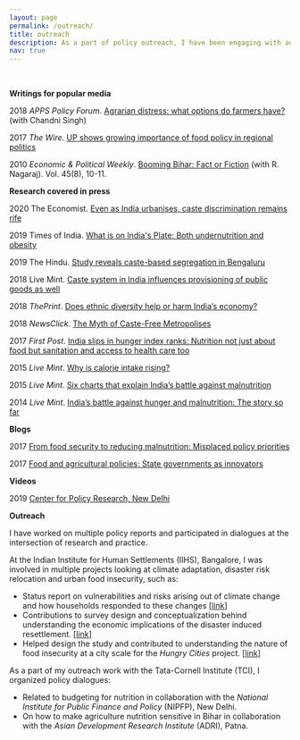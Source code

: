 ```yaml
---
layout: page
permalink: /outreach/
title: outreach
description: As a part of policy outreach, I have been engaging with academia, policymakers and general audience alike. Here is some information about the same
nav: true
---
```




&nbsp;



**Writings for popular media**

2018 *APPS Policy Forum*. [Agrarian distress: what options do farmers have?](https://www.google.com/url?q=https%3A%2F%2Fwww.policyforum.net%2Fagrarian-distress-options-farmers%2F&sa=D&sntz=1&usg=AFQjCNG3NFyZiAAjqUS5aRm1aO-wT4Txig) (with Chandni Singh)

2017 *The Wire*. [UP shows growing importance of food policy in regional politics](https://www.google.com/url?q=https%3A%2F%2Fthewire.in%2F122641%2Fup-shows-growing-importance-of-food-policy-in-regional-politics%2F&sa=D&sntz=1&usg=AFQjCNEvH2OJWGcQLzdpTrNNwxfHsK6yRg)

2010 *Economic & Political Weekly*. [Booming Bihar: Fact or Fiction](https://www.google.com/url?q=https%3A%2F%2Fwww.epw.in%2Fjournal%2F2010%2F08%2Fcommentary%2Fbooming-bihar-fact-or-fiction.html&sa=D&sntz=1&usg=AFQjCNHrwDdxYuuEhiTzL0TAO6OwajXsxw) (with R. Nagaraj). Vol. 45(8), 10-11.

**Research covered in press**

2020 The Economist. [Even as India urbanises, caste discrimination remains rife](https://www.google.com/url?q=https%3A%2F%2Fwww.economist.com%2Fasia%2F2020%2F07%2F23%2Feven-as-india-urbanises-caste-discrimination-remains-rife&sa=D&sntz=1&usg=AFQjCNFJqOjgV0i-lshsPuHVnaoaX80OQg)

2019 Times of India. [What is on India's Plate: Both undernutrition and obesity](https://www.google.com/url?q=https%3A%2F%2Ftimesofindia.indiatimes.com%2Fcity%2Fchennai%2Fwhat-is-on-indias-plate-both-undernutrition-and-obesity%2Farticleshow%2F72942383.cms&sa=D&sntz=1&usg=AFQjCNE_S_HD6KdQuGEl9CzdKSPtBdfWSw)

2019 The Hindu. [Study reveals caste-based segregation in Bengaluru](https://www.google.com/url?q=https%3A%2F%2Fwww.thehindu.com%2Fnews%2Fcities%2Fbangalore%2Fstudy-reveals-caste-based-segregation-in-bengaluru%2Farticle26039905.ece&sa=D&sntz=1&usg=AFQjCNH51xD74aENfFUJ15xLswbuoKdYRg)

2018 Live Mint. [Caste system in India influences provisioning of public goods as well](https://www.google.com/url?q=https%3A%2F%2Fwww.livemint.com%2FPolitics%2FSNxvpkiDcejxNS6FhJvOkK%2FCaste-system-in-India-influences-provisioning-of-public-good.html&sa=D&sntz=1&usg=AFQjCNF5R0SNbXcXXllwDv4a1TudnlnQ_A)

2018  *ThePrint*. [Does ethnic diversity help or harm India’s economy?](https://www.google.com/url?q=https%3A%2F%2Ftheprint.in%2Fopinion%2Fdoes-ethnic-diversity-help-or-harm-indias-economy%2F96762%2F&sa=D&sntz=1&usg=AFQjCNG86qcSdheplG3VakpikUNLlEBWNg)

2018 *NewsClick*. [The Myth of Caste-Free Metropolises](https://www.google.com/url?q=https%3A%2F%2Fnewsclick.in%2Fmyth-caste-free-metropolises&sa=D&sntz=1&usg=AFQjCNFtmKHm8ZQglwx7spO6mRmOC5nNZw)

2017 *First Post*. [India slips in hunger index ranks: Nutrition not just about food but sanitation and access to health care too](http://www.google.com/url?q=http%3A%2F%2Fwww.firstpost.com%2Fbusiness%2Findia-slips-in-hunger-index-ranks-its-not-only-about-lack-of-food-but-about-sanitation-nutrition-access-to-health-care-too-4139325.html&sa=D&sntz=1&usg=AFQjCNFW4aneiWFubdfzqVLJMttO5KakkQ)

2015 *Live Mint*. [Why is calorie intake rising?](http://www.google.com/url?q=http%3A%2F%2Fwww.livemint.com%2FHome-Page%2FPmSPUOMjh0kSoPYNrE3FfM%2FWhy-is-calorie-intake-rising.html&sa=D&sntz=1&usg=AFQjCNGCmm_b1eZknBCdLaCqqhYSen34LA)

2015 *Live Mint*. [Six charts that explain India’s battle against malnutrition](http://www.google.com/url?q=http%3A%2F%2Fwww.livemint.com%2FOpinion%2FhvUQqhb18GqNd4Wg3DERAM%2FSix-charts-that-explain-Indias-battle-against-malnutrition.html&sa=D&sntz=1&usg=AFQjCNHH1jB3b_gzKYi-Lsvx1Jrgijnomg)

2014 *Live Mint*. [India’s battle against hunger and malnutrition: The story so far](http://www.google.com/url?q=http%3A%2F%2Fwww.livemint.com%2FOpinion%2FBBdMguo9nul09l6CoNU8fP%2FIndias-battle-against-hunger-and-malnutrition-The-story-so.html&sa=D&sntz=1&usg=AFQjCNGvFhCzLDV7pER1tjm7-YsCiarpGw)

**Blogs**

2017  [From food security to reducing malnutrition: Misplaced policy priorities](http://www.google.com/url?q=http%3A%2F%2Ftatacornell.tumblr.com%2Fpost%2F160820735369%2Ffrom-food-security-to-reducing-malnutrition&sa=D&sntz=1&usg=AFQjCNHYHtYfs8Y8HDv0sPz0HvxnaKx_LQ)

2017  [Food and agricultural policies: State governments as innovators](http://www.google.com/url?q=http%3A%2F%2Ftatacornell.tumblr.com%2Fpost%2F162287391194%2Ffood-and-agricultural-policies-state-governments&sa=D&sntz=1&usg=AFQjCNHpkufrGFe8mvOy6ZE4vCu53yQ8mw)

**Videos**

2019 [Center for Policy Research, New Delhi](https://www.youtube.com/watch?v=zMz4Y9DfLns)

**Outreach**

I have worked on multiple policy reports and participated in dialogues at the intersection of research and practice. 

At the Indian Institute for Human Settlements (IIHS), Bangalore, I was involved in multiple projects looking at climate adaptation, disaster risk relocation and urban food insecurity, such as:

- Status report on vulnerabilities and risks arising out of climate change and how households responded to these changes [[link](http://www.google.com/url?q=http%3A%2F%2Fwww.assar.uct.ac.za%2Fsites%2Fdefault%2Ffiles%2Fimage_tool%2Fimages%2F138%2FSouth_Asia%2FSouth%20Asia%20RDS%20full%20report_update.pdf&sa=D&sntz=1&usg=AFQjCNFAiJwKZriracRVE5ucdOQ-EwxSYw)]
- Contributions to survey design and conceptualization behind understanding the economic implications of the disaster induced resettlement. [[link](http://www.google.com/url?q=http%3A%2F%2Fiihs.co.in%2Fknowledge-gateway%2Fsite-reports-iiiiiiiv%2F&sa=D&sntz=1&usg=AFQjCNF5QSg2EliH2TlK_H6enZ0QWMCigw)]
- Helped design the study and contributed to understanding the nature of food insecurity at a city scale for the *Hungry Cities* project. [[link](http://www.google.com/url?q=http%3A%2F%2Fhungrycities.net%2Fwp-content%2Fuploads%2F2017%2F09%2FHC5.pdf&sa=D&sntz=1&usg=AFQjCNFVHhAEraFt-wPmIorxvk3lZK56fw)]

As a part of my outreach work with the Tata-Cornell Institute (TCI), I organized policy dialogues:

- Related to budgeting for nutrition in collaboration with the *National Institute for Public Finance and Policy* (NIPFP), New Delhi. 
- On how to make agriculture nutrition sensitive in Bihar in collaboration with the *Asian Development Research Institute* (ADRI), Patna.